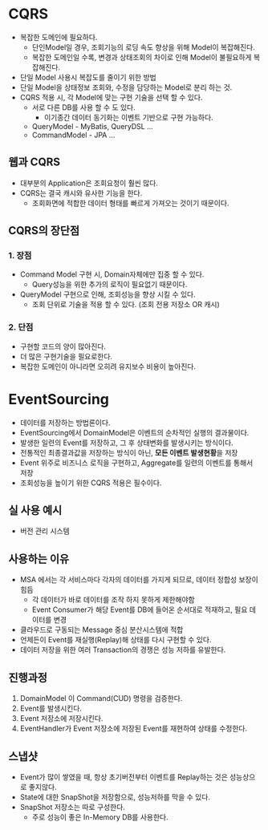 # CQRS

- 복잡한 도메인에 필요하다.
    - 단인Model일 경우, 조회기능의 로딩 속도 향상을 위해 Model이 복잡해진다.
    - 복잡한 도메인일 수록, 변경과 상태조회의 차이로 인해 Model이 불필요하게 복잡해진다.
- 단일 Model 사용시 복잡도를 줄이기 위한 방법
- 단일 Model을 상태정보 조회와, 수정을 담당하는 Model로 분리 하는 것.
- CQRS 적용 시, 각 Model에 맞는 구현 기술을 선택 할 수 있다.
    - 서로 다른 DB를 사용 할 수 도 있다.
        - 이기종간 데이터 동기화는 이벤트 기반으로 구현 가능하다.
    - QueryModel - MyBatis, QueryDSL ...
    - CommandModel - JPA ...

## 웹과 CQRS

- 대부분의 Application은 조회요청이 훨씬 많다.
- CQRS는 결국 캐시와 유사한 기능을 한다.
    - 조회화면에 적합한 데이터 형태를 빠르게 가져오는 것이기 때문이다.

## CQRS의 장단점

### 1. 장점

- Command Model 구현 시, Domain자체에만 집중 할 수 있다.
    - Query성능을 위한 추가의 로직이 필요없기 때문이다.
- QueryModel 구현으로 인해, 조회성능을 향상 시킬 수 있다.
    - 조회 단위로 기술을 적용 할 수 있다. (조회 전용 저장소 OR 캐시)

### 2. 단점

- 구현할 코드의 양이 많아진다.
- 더 많은 구현기술을 필요로한다.
- 복잡한 도메인이 아니라면 오히려 유지보수 비용이 높아진다.

# EventSourcing
- 데이터를 저장하는 방법론이다. 
- EventSourcing에서 DomainModel은 이벤트의 순차적인 실행의 결과물이다.
- 발생한 일련의 Event를 저장하고, 그 후 상태변화를 발생시키는 방식이다.
- 전통적인 최종결과값을 저장하는 방식이 아닌, **모든 이벤트 발생현황**을 저장
- Event 위주로 비즈니스 로직을 구현하고, Aggregate를 일련의 이벤트를 통해서 저장
- 조회성능을 높이기 위한 CQRS 적용은 필수이다.

## 실 사용 예시
- 버전 관리 시스템

## 사용하는 이유

- MSA 에서는 각 서비스마다 각자의 데이터를 가지게 되므로, 데이터 정합성 보장이 힘듬
    - 각 데이터가 바로 데이터를 조작 하지 못하게 제한해야함
    - Event Consumer가 해당 Event를 DB에 들어온 순서대로 적재하고, 필요 데이터를 변경
- 클라우드로 구동되는 Message 중심 분산시스템에 적합
- 언제든이 Event를 재실행(Replay)해 상태를 다시 구현할 수 있다.
- 데이터 저장을 위한 여러 Transaction의 경쟁은 성능 저하를 유발한다.

## 진행과정
1. DomainModel 이 Command(CUD) 명령을 검증한다.
2. Event를 발생시킨다.
3. Event 저장소에 저장시킨다.
4. EventHandler가 Event 저장소에 저장된 Event를 재현하여 상태를 수정한다.

## 스냅샷
- Event가 많이 쌓였을 때, 항상 초기버전부터 이벤트를 Replay하는 것은 성능상으로 좋지않다.
- State에 대한 SnapShot을 저장함으로, 성능저하를 막을 수 있다.
- SnapShot 저장소는 따로 구성한다.
  - 주로 성능이 좋은 In-Memory DB를 사용한다. 